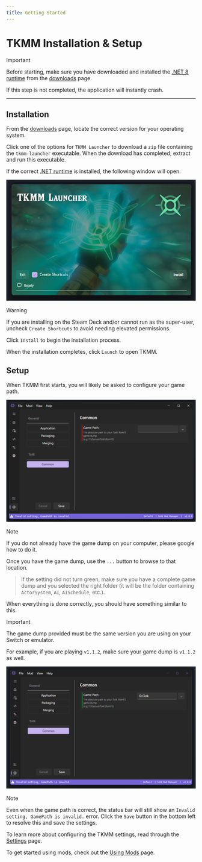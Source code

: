 ```yaml
---
title: Getting Started
---
```


# TKMM Installation & Setup

> [!IMPORTANT]
> Before starting, make sure you have downloaded and installed the [.NET 8 runtime](../../downloads) from the [downloads](../../downloads) page.
>
> If this step is not completed, the application will instantly crash.

---

## Installation

From the [downloads](../../downloads) page, locate the correct version for your operating system.

Click one of the options for `TKMM Launcher` to download a `zip` file containing the `tkmm-launcher` executable. When the download has completed, extract and run this executable.

If the correct [.NET runtime](../../downloads) is installed, the following window will open.

<p>
    <img width="550" src="./images/Launcher.png" alt="tkmm launcher window">
</p>

> [!WARNING]
> If you are installing on the Steam Deck and/or cannot run as the super-user, uncheck `Create Shortcuts` to avoid needing elevated permissions.

Click `Install` to begin the installation process.

When the installation completes, click `Launch` to open TKMM.

## Setup

When TKMM first starts, you will likely be asked to configure your game path.

<p>
    <img width="550" src="./images/Settings_NoGamePath.png" alt="invalid settings page">
</p>

> [!NOTE]
> If you do not already have the game dump on your computer, please google how to do it.

Once you have the game dump, use the `...` button to browse to that location.

> If the setting did not turn green, make sure you have a complete game dump and you selected the right folder (it will be the folder containing `ActorSystem`, `AI`, `AISchedule`, etc.).

When everything is done correctly, you should have something similar to this.

> [!IMPORTANT]
> The game dump provided must be the same version you are using on your Switch or emulator.
>
> For example, if you are playing `v1.1.2`, make sure your game dump is `v1.1.2` as well.

<p>
    <img width="550" src="./images/Settings_WithGamePath.png">
</p>

> [!NOTE]
> Even when the game path is correct, the status bar will still show an `Invalid setting, GamePath is invalid.` error. Click the `Save` button in the bottom left to resolve this and save the settings.

To learn more about configuring the TKMM settings, read through the [Settings](./settings) page.

To get started using mods, check out the [Using Mods](./using-mods) page.